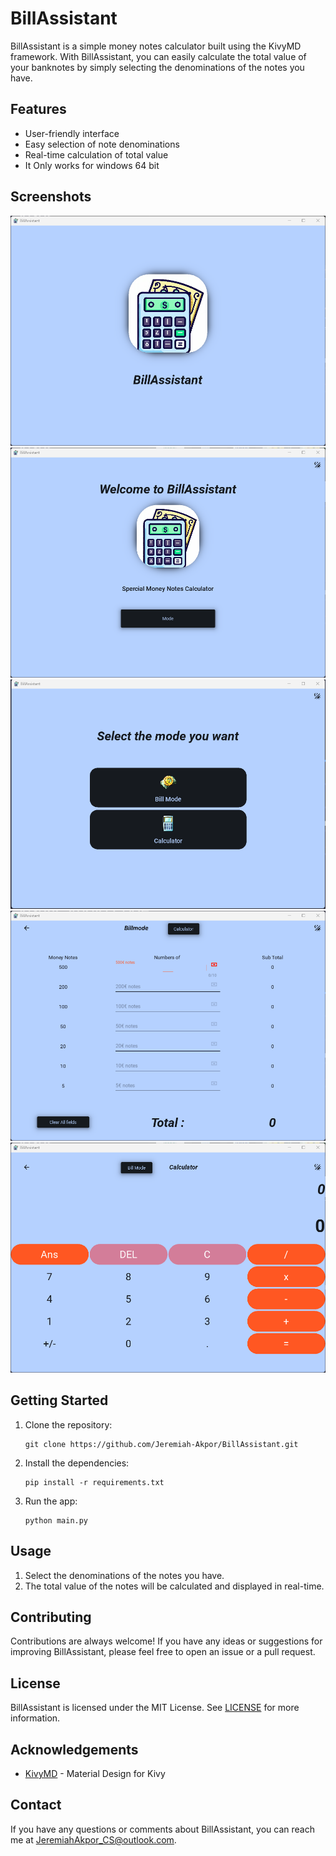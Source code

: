 # BillAssistant

BillAssistant is a simple money notes calculator built using the KivyMD framework. With BillAssistant, you can easily calculate the total value of your banknotes by simply selecting the denominations of the notes you have.

## Features

- User-friendly interface
- Easy selection of note denominations
- Real-time calculation of total value
- It Only works for windows 64 bit

## Screenshots
![Screenshot ](/src/images/Screenshot.png)
![Screenshot 1](/src/images/screenshot1.png)
![Screenshot 2](/src/images/screenshot2.png)
![Screenshot 3](/src/images/Screenshot3.png)
![Screenshot 4](/src/images/Screenshot4.png)

## Getting Started

1. Clone the repository:
   
   ```
   git clone https://github.com/Jeremiah-Akpor/BillAssistant.git
   ```

2. Install the dependencies:
   
   ```
   pip install -r requirements.txt
   ```

3. Run the app:
   
   ```
   python main.py
   ```

## Usage

1. Select the denominations of the notes you have.
2. The total value of the notes will be calculated and displayed in real-time.

## Contributing

Contributions are always welcome! If you have any ideas or suggestions for improving BillAssistant, please feel free to open an issue or a pull request.

## License

BillAssistant is licensed under the MIT License. See [LICENSE](/LICENSE.txt) for more information.

## Acknowledgements

- [KivyMD](https://github.com/kivymd/KivyMD) - Material Design for Kivy

## Contact

If you have any questions or comments about BillAssistant, you can reach me at JeremiahAkpor_CS@outlook.com.
